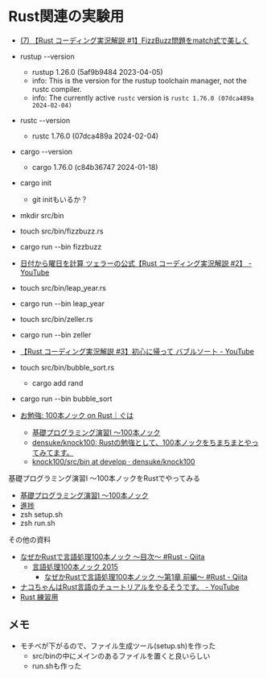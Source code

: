 # Rust関連の実験用

- [(7) 【Rust コーディング実況解説 #1】FizzBuzz問題をmatch式で美しく](https://www.youtube.com/watch?v=gDyk6OTSdto)

- rustup --version
  - rustup 1.26.0 (5af9b9484 2023-04-05)
  - info: This is the version for the rustup toolchain manager, not the rustc compiler.
  - info: The currently active `rustc` version is `rustc 1.76.0 (07dca489a 2024-02-04)`
- rustc --version
  - rustc 1.76.0 (07dca489a 2024-02-04)
- cargo --version
  - cargo 1.76.0 (c84b36747 2024-01-18)

- cargo init
  - git initもいるか？
- mkdir src/bin
- touch src/bin/fizzbuzz.rs
- cargo run --bin fizzbuzz

- [日付から曜日を計算 ツェラーの公式【Rust コーディング実況解説 #2】 - YouTube](https://www.youtube.com/watch?v=PtuwXqy2LXg)

- touch src/bin/leap_year.rs
- cargo run --bin leap_year
- touch src/bin/zeller.rs
- cargo run --bin zeller

- [【Rust コーディング実況解説 #3】初心に帰って バブルソート - YouTube](https://www.youtube.com/watch?v=69wrkarV0IQ)

- touch src/bin/bubble_sort.rs
  - cargo add rand
- cargo run --bin bubble_sort

- [お勉強: 100本ノック on Rust｜ぐは](https://note.com/densukeo/n/n3a3d734948b0)
  - [基礎プログラミング演習I 〜100本ノック](https://www.cc.kyoto-su.ac.jp/~mmina/bp1/hundredKnocks.html)
  - [densuke/knock100: Rustの勉強として、100本ノックをちまちまとやってみてます。](https://github.com/densuke/knock100)
  - [knock100/src/bin at develop · densuke/knock100](https://github.com/densuke/knock100/tree/develop/src/bin)

基礎プログラミング演習I 〜100本ノックをRustでやってみる
- [基礎プログラミング演習I 〜100本ノック](https://www.cc.kyoto-su.ac.jp/~mmina/bp1/hundredKnocks.html)
- [進捗](./src/bin/knock100.md)
- zsh setup.sh
- zsh run.sh

その他の資料
- [なぜかRustで言語処理100本ノック ～目次～ #Rust - Qiita](https://qiita.com/kbone/items/e15583bf5084c45c5c82)
  - [言語処理100本ノック 2015](https://www.cl.ecei.tohoku.ac.jp/nlp100/)
    - [なぜかRustで言語処理100本ノック ～第1章 前編～ #Rust - Qiita](https://qiita.com/kbone/items/47d108d361359de6b34c)
- [ナコちゃんはRust言語のチュートリアルをやるそうです。 - YouTube](https://www.youtube.com/playlist?list=PLZC0EFxamvoA4jZYO8Az1BKizddQ3aDp3)
- [Rust 練習用](https://gist.github.com/shootacean/0907b8613b4b164f8196599ee871c564)

## メモ
- モチベが下がるので、ファイル生成ツール(setup.sh)を作った
  - src/binの中にメインのあるファイルを置くと良いらしい
  - run.shも作った
